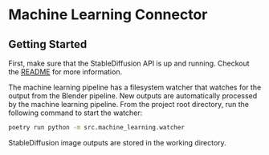 # Machine Learning Connector

## Getting Started

First, make sure that the StableDiffusion API is up and running. Checkout the [README](../../docker/README.md) for more information.

The machine learning pipeline has a filesystem watcher that watches for the output from the Blender pipeline. New outputs are automatically processed by the machine learning pipeline.
From the project root directory, run the following command to start the watcher:

```sh
poetry run python -m src.machine_learning.watcher
```

StableDiffusion image outputs are stored in the working directory.

